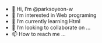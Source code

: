 - 👋 Hi, I’m @parksoyeon-w
- 👀 I’m interested in Web programing
- 🌱 I’m currently learning Html
- 💞️ I’m looking to collaborate on ...
- 📫 How to reach me ...

<!---
parksoyeon-w/parksoyeon-w is a ✨ special ✨ repository because its `README.md` (this file) appears on your GitHub profile.
You can click the Preview link to take a look at your changes.
--->
